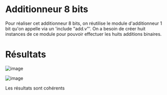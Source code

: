 # Additionneur 8 bits

Pour réaliser cet additionneur 8 bits, on réutilise le module d'additionneur 1 bit qu'on appelle via un 'include "add.v"'. On a besoin de créer huit instances de ce module pour pouvoir effectuer les huits additions binaires.

# Résultats

![image](https://user-images.githubusercontent.com/66918934/226137962-f91e9d46-6e51-4351-81d6-b660f6874827.png)

![image](https://user-images.githubusercontent.com/66918934/226137967-7c2e4017-e7ad-4628-ae83-62e2167a15a2.png)

Les résultats sont cohérents
